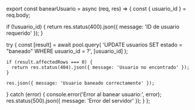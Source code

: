 export const banearUsuario = async (req, res) => {
  const { usuario_id } = req.body;

  if (!usuario_id) {
    return res.status(400).json({ message: 'ID de usuario requerido' });
  }

  try {
    const [result] = await pool.query(
      'UPDATE usuarios SET estado = "baneado" WHERE usuario_id = ?',
      [usuario_id]
    );

    if (result.affectedRows === 0) {
      return res.status(404).json({ message: 'Usuario no encontrado' });
    }

    res.json({ message: 'Usuario baneado correctamente' });
  } catch (error) {
    console.error('Error al banear usuario:', error);
    res.status(500).json({ message: 'Error del servidor' });
  }
};
